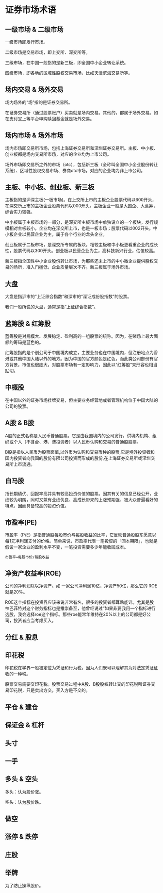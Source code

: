 # 证券市场术语
## 一级市场 & 二级市场
一级市场即发行市场。

二级市场是交易市场，即上交所、深交所等。

三级市场，在中国一般指的是新三板，即全国中小企业转让系统。

四级市场，即各地的区域性股权交易市场，比如天津滨海交易所等。

## 场内交易 & 场外交易
场内场外的“场”指的是证券交易所。

在证券交易所（通过股票账户）买卖就是场内交易。其他的，都属于场外交易。如 在支付宝上等平台申购赎回基金就是场外交易。

## 场内市场 & 场外市场
场内市场即交易所市场，包括上海证券交易所和深圳证券交易所。主板、中小板、创业板都是场内交易所市场，对应的企业均为上市公司。

场外市场即交易所之外的市场（otc），包括新三板（全称叫全国中小企业股份转让系统）、区域性股权交易市场、券商otc市场，对应的企业均为非上市公司。

## 主板、中小板、创业板、新三板
主板指的是沪深主板(一板市场)。在上交所上市的主板企业股票代码以600开头，在深交所上市的主板企业股票代码以000开头。主板企业一般是大国企、大蓝筹，综合实力较强。

中小板属于主板市场的一部分，是深交所主板市场中单独设立的一个板块，发行规模相对主板较小，企业均在深交所上市，也是一板市场；股票代码以002开头。中小板企业以民营企业为主，属于各个行业的龙头企业。

创业板属于二板市场，是深交所专属的板块，相较主板和中小板更看重企业的成长性，股票代码以300开头。创业板以民营企业为主，高科技新兴行业，估值较高。

新三板指全国性中小企业股份转让市场，为那些还未上市的中小微企业提供股权交易的场所，准入门槛低，企业质量层次不齐。新三板属于场外市场。

## 大盘
大盘是指沪市的“上证综合指数”和深市的“深证成份股指数”的股票。

我们一般所说的大盘，通常是指“上证综合指数”。

## 蓝筹股 & 红筹股
蓝筹股是对规模大、发展稳定、盈利高的一组股票的统称。因为，在赌场上最大面额的筹码是蓝色的。

红筹股指的是个别公司于中国境内成立，主要业务也在中国境内，但注册地点为香港或其他中国大陆以外的地方。因为中国的官方颜色是红色，而此类公司部份有官方背景，市值也很庞大，对股票市场有一定影响力，因此以“红筹股”来形容也相当贴切。

## 中概股
在中国以外的证券市场挂牌交易，但主要业务经营地或者管理机构位于中国大陆的公司的股票。

## A股 & B股
A股的正式名称是人民币普通股票。它是由我国境内的公司发行，供境内机构、组织或个人（不含台、港、澳投资者）以人民币认购和交易的普通股股票。

B股是指以人民币为股票面值,以外币为认购和交易币种的股票,它是境外投资者和国内投资者向我国的股份有限公司投资而形成的股份,在上海证券交易所或深圳交易所上市流通。

## 白马股
指长期绩优、回报率高并具有较高投资价值的股票。因其有关的信息已经公开，业绩较为明朗，同时又兼有业绩优良、高成长带来的上涨预期强、被大众普遍看好的特点，因而具备较高的投资价值。

## 市盈率(PE)
市盈率（P/E）是指普通股每股市价与每股收益的比率，它反映普通股股东愿意以每1元净利润支付的价格。简单来说，市盈率代表一笔投资的「回本期限」，也就是假设一家企业的盈利水平不变，一笔投资需要多少年能收回成本。

```
市盈率=每股市价/每股收益
```

## 净资产收益率(ROE)
公司的净利润除以净资产。如 一家公司净利润10亿，净资产50亿，那么它的 ROE 就是20%。

ROE这个指标在投资界应该来说非常有名，很多的投资者都耳熟能详。尤其是股神巴菲特对这个财务指标也是推崇备至，他曾经说过“如果非要我用一个指标进行选股，我会选择roe这个指标。那些roe能常年维持在20%以上的公司都是好公司，投资者应当考虑买入。

## 分红 & 股息

## 印花税
印花税在学界一般被定位为凭证和行为税，因为人们既可以理解其为对法定凭证征收的一种税。

股票交易需要交印花税。股票交易过程中A股、B股股权转让交的印花税叫证券交易印花税，只是卖出方交，买入方是不交的。

## 平仓 & 建仓

## 保证金 & 杠杆

## 头寸

## 一手

## 多头 & 空头
多头：认为股价涨。

空头：认为股价跌。

## 做空

## 涨停 & 跌停

## 庄股

## 举牌
为了防止操纵股价。
